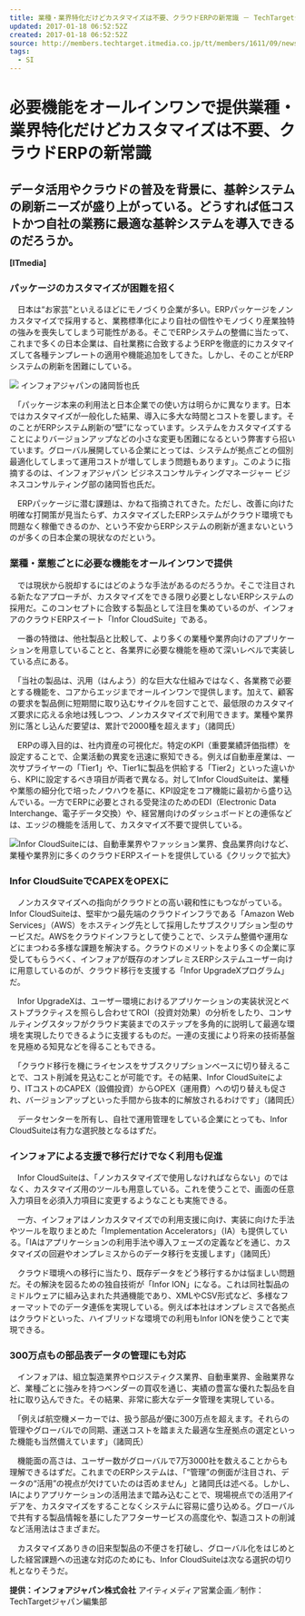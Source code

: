 ```yaml
---
title: 業種・業界特化だけどカスタマイズは不要、クラウドERPの新常識 － TechTargetジャパン クラウド
updated: 2017-01-18 06:52:52Z
created: 2017-01-18 06:52:52Z
source: http://members.techtarget.itmedia.co.jp/tt/members/1611/09/news01.html
tags:
  - SI
---
```


# 必要機能をオールインワンで提供業種・業界特化だけどカスタマイズは不要、クラウドERPの新常識

## データ活用やクラウドの普及を背景に、基幹システムの刷新ニーズが盛り上がっている。どうすれば低コストかつ自社の業務に最適な基幹システムを導入できるのだろうか。

**[ITmedia]**

### パッケージのカスタマイズが困難を招く

　日本は“お家芸”といえるほどにモノづくり企業が多い。ERPパッケージをノンカスタマイズで採用すると、業務標準化により自社の個性やモノづくり産業独特の強みを喪失してしまう可能性がある。そこでERPシステムの整備に当たって、これまで多くの日本企業は、自社業務に合致するようERPを徹底的にカスタマイズして各種テンプレートの適用や機能追加をしてきた。しかし、そのことがERPシステムの刷新を困難にしている。

![](../_resources/bcf9aed3d50b3f4851a5dac51f15e266.jpg)
インフォアジャパンの諸岡哲也氏

　「パッケージ本来の利用法と日本企業での使い方は明らかに異なります。日本ではカスタマイズが一般化した結果、導入に多大な時間とコストを要します。そのことがERPシステム刷新の“壁”になっています。システムをカスタマイズすることによりバージョンアップなどの小さな変更も困難になるという弊害すら招いています。グローバル展開している企業にとっては、システムが拠点ごとの個別最適化してしまって運用コストが増してしまう問題もあります」。このように指摘するのは、インフォアジャパン ビジネスコンサルティングマネージャー ビジネスコンサルティング部の諸岡哲也氏だ。

　ERPパッケージに潜む課題は、かねて指摘されてきた。ただし、改善に向けた明確な打開策が見当たらず、カスタマイズしたERPシステムがクラウド環境でも問題なく稼働できるのか、という不安からERPシステムの刷新が進まないというのが多くの日本企業の現状なのだという。

### 業種・業態ごとに必要な機能をオールインワンで提供

　では現状から脱却するにはどのような手法があるのだろうか。そこで注目される新たなアプローチが、カスタマイズをできる限り必要としないERPシステムの採用だ。このコンセプトに合致する製品として注目を集めているのが、インフォアのクラウドERPスイート「Infor CloudSuite」である。

　一番の特徴は、他社製品と比較して、より多くの業種や業界向けのアプリケーションを用意していることと、各業界に必要な機能を極めて深いレベルで実装している点にある。

　「当社の製品は、汎用（はんよう）的な巨大な仕組みではなく、各業務で必要とする機能を、コアからエッジまでオールインワンで提供します。加えて、顧客の要求を製品側に短期間に取り込むサイクルを回すことで、最低限のカスタマイズ要求に応える余地は残しつつ、ノンカスタマイズで利用できます。業種や業界別に落とし込んだ要望は、累計で2000種を超えます」（諸岡氏）

　ERPの導入目的は、社内資産の可視化だ。特定のKPI（重要業績評価指標）を設定することで、企業活動の異変を迅速に察知できる。例えば自動車産業は、一次サプライヤーの「Tier1」や、Tier1に製品を供給する「Tier2」といった違いから、KPIに設定するべき項目が両者で異なる。対してInfor CloudSuiteは、業種や業態の細分化で培ったノウハウを基に、KPI設定をコア機能に最初から盛り込んでいる。一方でERPに必要とされる受発注のためのEDI（Electronic Data Interchange、電子データ交換）や、経営層向けのダッシュボードとの連係などは、エッジの機能を活用して、カスタマイズ不要で提供している。

[![](../_resources/31738ffc112b3f9e523308964ad99714.jpg)](http://members.techtarget.itmedia.co.jp/tt/members/1611/09/l_tn_tt_infor_pic.jpg)Infor CloudSuiteには、自動車業界やファッション業界、食品業界向けなど、業種や業界別に多くのクラウドERPスイートを提供している《クリックで拡大》

### Infor CloudSuiteでCAPEXをOPEXに

　ノンカスタマイズへの指向がクラウドとの高い親和性にもつながっている。Infor CloudSuiteは、堅牢かつ最先端のクラウドインフラである「Amazon Web Services」（AWS）をホスティング先として採用したサブスクリプション型のサービスだ。AWSをクラウドインフラとして使うことで、システム整備や運用などにまつわる多様な課題を解決する。クラウドのメリットをより多くの企業に享受してもらうべく、インフォアが既存のオンプレミスERPシステムユーザー向けに用意しているのが、クラウド移行を支援する「Infor UpgradeXプログラム」だ。

　Infor UpgradeXは、ユーザー環境におけるアプリケーションの実装状況とベストプラクティスを照らし合わせてROI（投資対効果）の分析をしたり、コンサルティングスタッフがクラウド実装までのステップを多角的に説明して最適な環境を実現したりできるように支援するものだ。一連の支援により将来の技術基盤を見極める知見などを得ることもできる。

　「クラウド移行を機にライセンスをサブスクリプションベースに切り替えることで、コスト削減を見込むことが可能です。その結果、Infor CloudSuiteにより、ITコストのCAPEX（設備投資）からOPEX（運用費）への切り替えも促され、バージョンアップといった手間から抜本的に解放されるわけです」（諸岡氏）

　データセンターを所有し、自社で運用管理をしている企業にとっても、Infor CloudSuiteは有力な選択肢となるはずだ。

### インフォアによる支援で移行だけでなく利用も促進

　Infor CloudSuiteは、「ノンカスタマイズで使用しなければならない」のではなく、カスタマイズ用のツールも用意している。これを使うことで、画面の任意入力項目を必須入力項目に変更するようなことも実施できる。

　一方、インフォアはノンカスタマイズでの利用支援に向け、実装に向けた手法やツールを取りまとめた「Implementation Accelerators」（IA）も提供している。「IAはアプリケーションの利用手法や導入フェーズの定義などを通じ、カスタマイズの回避やオンプレミスからのデータ移行を支援します」（諸岡氏）

　クラウド環境への移行に当たり、既存データをどう移行するかは悩ましい問題だ。その解決を図るための独自技術が「Infor ION」になる。これは同社製品のミドルウェアに組み込まれた共通機能であり、XMLやCSV形式など、多様なフォーマットでのデータ連係を実現している。例えば本社はオンプレミスで各拠点はクラウドといった、ハイブリッドな環境での利用もInfor IONを使うことで実現できる。

### 300万点もの部品表データの管理にも対応

　インフォアは、組立製造業界やロジスティクス業界、自動車業界、金融業界など、業種ごとに強みを持つベンダーの買収を通じ、実績の豊富な優れた製品を自社に取り込んできた。その結果、非常に膨大なデータ管理を実現している。

　「例えば航空機メーカーでは、扱う部品が優に300万点を超えます。それらの管理やグローバルでの同期、運送コストを踏まえた最適な生産拠点の選定といった機能も当然備えています」（諸岡氏）

　機能面の高さは、ユーザー数がグローバルで7万3000社を数えることからも理解できるはずだ。これまでのERPシステムは、「“管理”の側面が注目され、データの“活用”の視点が欠けていたのは否めません」と諸岡氏は述べる。しかし、IAによりアプリケーションの活用法まで踏み込むことで、現場視点での活用アイデアを、カスタマイズをすることなくシステムに容易に盛り込める。グローバルで共有する製品情報を基にしたアフターサービスの高度化や、製造コストの削減など活用法はさまざまだ。

　カスタマイズありきの旧来型製品の不便さを打破し、グローバル化をはじめとした経営課題への迅速な対応のためにも、Infor CloudSuiteは次なる選択の切り札となりそうだ。

**提供：インフォアジャパン株式会社**
アイティメディア営業企画／制作：TechTargetジャパン編集部